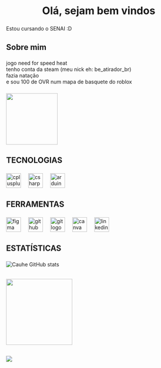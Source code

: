 <h1 align="center">Olá, sejam bem vindos</h1>

###

<p align="left">Estou cursando o SENAI :D</p>

###

<h2 align="left">Sobre mim</h2>

###

<p align="left">jogo need for speed heat<br>tenho conta da steam (meu nick eh: be_atirador_br)<br>fazia natação<br>e sou 100 de OVR num mapa de basquete do roblox</p>

###

<div align="left">
  <img height="140" src="https://media1.giphy.com/media/v1.Y2lkPTc5MGI3NjExY3U1eGZpdmU1enhwdmhmNDUwMmdnNnpmb3RxYTVkNHBreXY3dm4zNSZlcD12MV9pbnRlcm5hbF9naWZfYnlfaWQmY3Q9Zw/JyLuuDoOX1480xM7Td/giphy.gif"  />
</div>

###

<h2 align="left">TECNOLOGIAS</h2>

###

<div align="left">
  <img src="https://cdn.jsdelivr.net/gh/devicons/devicon/icons/cplusplus/cplusplus-original.svg" height="40" alt="cplusplus logo"  />
  <img width="12" />
  <img src="https://cdn.jsdelivr.net/gh/devicons/devicon/icons/csharp/csharp-original.svg" height="40" alt="csharp logo"  />
  <img width="12" />
  <img src="https://cdn.jsdelivr.net/gh/devicons/devicon/icons/arduino/arduino-original.svg" height="40" alt="arduino logo"  />
</div>

###

<h2 align="left">FERRAMENTAS</h2>

###

<div align="left">
  <img src="https://cdn.jsdelivr.net/gh/devicons/devicon/icons/figma/figma-original.svg" height="40" alt="figma logo"  />
  <img width="12" />
  <img src="https://cdn.jsdelivr.net/gh/devicons/devicon/icons/github/github-original.svg" height="40" alt="github logo"  />
  <img width="12" />
  <img src="https://cdn.jsdelivr.net/gh/devicons/devicon/icons/git/git-original.svg" height="40" alt="git logo"  />
  <img width="12" />
  <img src="https://cdn.jsdelivr.net/gh/devicons/devicon/icons/canva/canva-original.svg" height="40" alt="canva logo"  />
  <img width="12" />
  <img src="https://cdn.jsdelivr.net/gh/devicons/devicon/icons/linkedin/linkedin-original.svg" height="40" alt="linkedin logo"  />
</div>

###

<h2 align="left">ESTATÍSTICAS</h2>

###
 ![Cauhe GitHub stats](https://github-readme-stats.vercel.app/api?username=CauheM&theme=dark&show_icons=true)
 <div><br>
    <a href="https://github.com/CauheM">
        <img height="180em"
            src="https://github-readme-stats.vercel.app/api/top-langs/?username=CauheM&layout=compact&langs_count=16&theme=blueberry"
             />
     </a>
</div>

<h2 align="left"></h2>

![](https://media1.giphy.com/media/v1.Y2lkPTc5MGI3NjExeTU1aHdzaTNwazFibWd0cWU4OTQ5Y2ozcWtwcWpzc3V4YXJhbWY3aSZlcD12MV9pbnRlcm5hbF9naWZfYnlfaWQmY3Q9Zw/1R3MJ739pcu3BVsqpN/giphy.gif)
